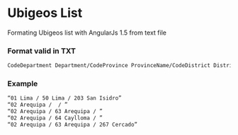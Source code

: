 # Ubigeos List

Formating Ubigeos list with AngularJs 1.5 from text file

### Format valid in TXT

```sh
CodeDepartment Department/CodeProvince ProvinceName/CodeDistrict DistrictName
```

### Example
```sh
“01 Lima / 50 Lima / 203 San Isidro”
“02 Arequipa /  / ”
“02 Arequipa / 63 Arequipa / ”
“02 Arequipa / 64 Caylloma / ”
“02 Arequipa / 63 Arequipa / 267 Cercado”
```

